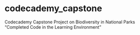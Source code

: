 # codecademy_capstone
Codecademy Capstone Project on Biodiversity in National Parks 
“Completed Code in the Learning Environment”
